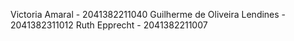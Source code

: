 Victoria Amaral - 2041382211040
Guilherme de Oliveira Lendines - 2041382311012
Ruth Epprecht - 2041382211007